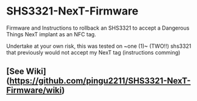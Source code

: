 # SHS3321-NexT-Firmware
Firmware and Instructions to rollback an SHS3321 to accept a Dangerous Things NexT implant as an NFC tag.

Undertake at your own risk, this was tested on ~one (1)~ (TWO!!) shs3321 that previously would not accept my NexT tag
(instructions comming)
## [See Wiki] (https://github.com/pingu2211/SHS3321-NexT-Firmware/wiki)
